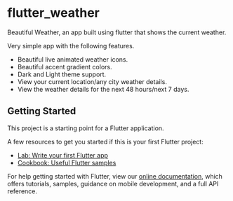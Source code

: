 # flutter_weather

Beautiful Weather, an app built using flutter that shows the current weather.

Very simple app with the following features.
- Beautiful live animated weather icons.
- Beautiful accent gradient colors.
- Dark and Light theme support.
- View your current location/any city weather details.
- View the weather details for the next 48 hours/next 7 days.
## Getting Started

This project is a starting point for a Flutter application.

A few resources to get you started if this is your first Flutter project:

- [Lab: Write your first Flutter app](https://flutter.dev/docs/get-started/codelab)
- [Cookbook: Useful Flutter samples](https://flutter.dev/docs/cookbook)

For help getting started with Flutter, view our
[online documentation](https://flutter.dev/docs), which offers tutorials,
samples, guidance on mobile development, and a full API reference.
